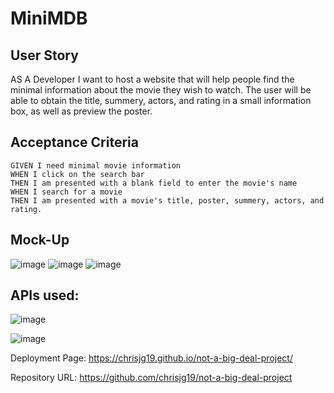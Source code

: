 # MiniMDB

## User Story

AS A Developer
I want to host a website that will help people find the minimal information about the movie they wish to watch.
The user will be able to obtain the title, summery, actors, and rating in a small information box, as well as preview the poster.

## Acceptance Criteria

<!-- Uses a CSS framework other than Bootstrap.
Deployed to Github Pages.
Responds to user input.
Uses 2+ server-side APIs.
Uses modals instead of alerts, confirms, or prompts.
Uses client-side storage to store persistent data.
Is responsive.
Has a polished UI.
Has a clean repository.
-->

```
GIVEN I need minimal movie information
WHEN I click on the search bar
THEN I am presented with a blank field to enter the movie's name
WHEN I search for a movie
THEN I am presented with a movie's title, poster, summery, actors, and rating.
```
## Mock-Up

![image](https://user-images.githubusercontent.com/73376530/213591886-0102b8a7-bd98-46ab-b293-697fb8ce7ae2.png)
![image](https://user-images.githubusercontent.com/73376530/213591899-d3b135c7-3a11-449c-8d88-d9ea368cf91d.png)
![image](https://user-images.githubusercontent.com/73376530/213591911-2ca8de24-f828-4dc7-bc23-bc4e67b1a05c.png)

## APIs used:
![image](https://user-images.githubusercontent.com/73376530/213592030-20292885-b0e5-4b06-9b8f-74f031566a7f.png)

![image](https://user-images.githubusercontent.com/73376530/213592062-90d95467-b21c-46d8-8903-bcc2a2944105.png)


Deployment Page: https://chrisjg19.github.io/not-a-big-deal-project/

Repository URL: https://github.com/chrisjg19/not-a-big-deal-project


